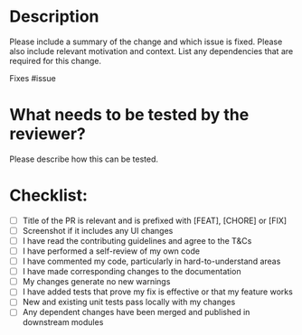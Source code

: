 # Description

Please include a summary of the change and which issue is fixed. Please also include relevant motivation and context. List any dependencies that are required for this change.

Fixes #issue

# What needs to be tested by the reviewer?

Please describe how this can be tested.

# Checklist:

- [ ] Title of the PR is relevant and is prefixed with [FEAT], [CHORE] or [FIX]
- [ ] Screenshot if it includes any UI changes
- [ ] I have read the contributing guidelines and agree to the T&Cs
- [ ] I have performed a self-review of my own code
- [ ] I have commented my code, particularly in hard-to-understand areas
- [ ] I have made corresponding changes to the documentation
- [ ] My changes generate no new warnings
- [ ] I have added tests that prove my fix is effective or that my feature works
- [ ] New and existing unit tests pass locally with my changes
- [ ] Any dependent changes have been merged and published in downstream modules
